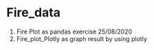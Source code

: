 # Fire_data
1. Fire Plot as pandas exercise 25/08/2020
2. Fire_plot_Plotly as graph result by using plotly
